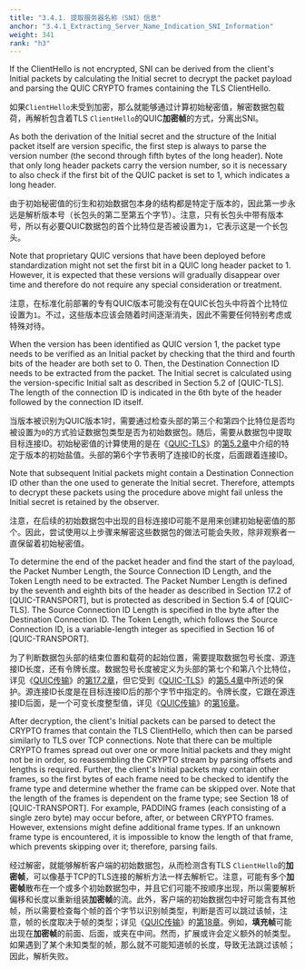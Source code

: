 ```yaml
---
title: "3.4.1. 提取服务器名称（SNI）信息"
anchor: "3.4.1_Extracting_Server_Name_Indication_SNI_Information"
weight: 341
rank: "h3"
---
```


If the ClientHello is not encrypted, SNI can be derived from the client's Initial packets by calculating the Initial secret to decrypt the packet payload and parsing the QUIC CRYPTO frames containing the TLS ClientHello.

如果`ClientHello`未受到加密，那么就能够通过计算初始秘密值，解密数据包载荷，再解析包含着TLS `ClientHello`的QUIC**加密帧**的方式，分离出SNI。

As both the derivation of the Initial secret and the structure of the Initial packet itself are version specific, the first step is always to parse the version number (the second through fifth bytes of the long header). Note that only long header packets carry the version number, so it is necessary to also check if the first bit of the QUIC packet is set to 1, which indicates a long header.

由于初始秘密值的衍生和初始数据包本身的结构都是特定于版本的，因此第一步永远是解析版本号（长包头的第二至第五个字节）。注意，只有长包头中带有版本号，所以有必要QUIC数据包的首个比特位是否被设置为`1`，它表示这是一个长包头。

Note that proprietary QUIC versions that have been deployed before standardization might not set the first bit in a QUIC long header packet to 1. However, it is expected that these versions will gradually disappear over time and therefore do not require any special consideration or treatment.

注意，在标准化前部署的专有QUIC版本可能没有在QUIC长包头中将首个比特位设置为`1`。不过，这些版本应该会随着时间逐渐消失，因此不需要任何特别考虑或特殊对待。

When the version has been identified as QUIC version 1, the packet type needs to be verified as an Initial packet by checking that the third and fourth bits of the header are both set to 0. Then, the Destination Connection ID needs to be extracted from the packet. The Initial secret is calculated using the version-specific Initial salt as described in Section 5.2 of [QUIC-TLS]. The length of the connection ID is indicated in the 6th byte of the header followed by the connection ID itself.

当版本被识别为QUIC版本1时，需要通过检查头部的第三个和第四个比特位是否均被设置为`0`的方式验证数据包类型是否为初始数据包。随后，需要从数据包中提取目标连接ID。初始秘密值的计算使用的是在《[QUIC-TLS](../RFC9001_Chinese_Simplified)》的[第5.2章](../RFC9001_Chinese_Simplified/#5.2_Initial_Secrets)中介绍的特定于版本的初始盐值。头部的第6个字节表明了连接ID的长度，后面跟着连接ID。

Note that subsequent Initial packets might contain a Destination Connection ID other than the one used to generate the Initial secret. Therefore, attempts to decrypt these packets using the procedure above might fail unless the Initial secret is retained by the observer.

注意，在后续的初始数据包中出现的目标连接ID可能不是用来创建初始秘密值的那个。因此，尝试使用以上步骤来解密这些数据包的做法可能会失败，除非观察者一直保留着初始秘密值。

To determine the end of the packet header and find the start of the payload, the Packet Number Length, the Source Connection ID Length, and the Token Length need to be extracted. The Packet Number Length is defined by the seventh and eighth bits of the header as described in Section 17.2 of [QUIC-TRANSPORT], but is protected as described in Section 5.4 of [QUIC-TLS]. The Source Connection ID Length is specified in the byte after the Destination Connection ID. The Token Length, which follows the Source Connection ID, is a variable-length integer as specified in Section 16 of [QUIC-TRANSPORT].

为了判断数据包头部的结束位置和载荷的起始位置，需要提取数据包号长度、源连接ID长度，还有令牌长度。数据包号长度被定义为头部的第七个和第八个比特位，详见《[QUIC传输](../RFC9000_Chinese_Simplified)》的[第17.2章](../RFC9000_Chinese_Simplified/#17.2_Long_Header_Packets)，但它受到《[QUIC-TLS](../RFC9001_Chinese_Simplified)》的[第5.4章](../RFC9001_Chinese_Simplified/#5.4_Header_Protection)中所述的保护。源连接ID长度是在目标连接ID后的那个字节中指定的。令牌长度，它跟在源连接ID后面，是一个可变长度整型值，详见《[QUIC传输](../RFC9000_Chinese_Simplified)》的[第16章](../RFC9000_Chinese_Simplified/#16_Variable-Length_Integer_Encoding)。

After decryption, the client's Initial packets can be parsed to detect the CRYPTO frames that contain the TLS ClientHello, which then can be parsed similarly to TLS over TCP connections. Note that there can be multiple CRYPTO frames spread out over one or more Initial packets and they might not be in order, so reassembling the CRYPTO stream by parsing offsets and lengths is required. Further, the client's Initial packets may contain other frames, so the first bytes of each frame need to be checked to identify the frame type and determine whether the frame can be skipped over. Note that the length of the frames is dependent on the frame type; see Section 18 of [QUIC-TRANSPORT]. For example, PADDING frames (each consisting of a single zero byte) may occur before, after, or between CRYPTO frames. However, extensions might define additional frame types. If an unknown frame type is encountered, it is impossible to know the length of that frame, which prevents skipping over it; therefore, parsing fails.

经过解密，就能够解析客户端的初始数据包，从而检测含有TLS `ClientHello`的**加密帧**，可以像基于TCP的TLS连接的解析方法一样去解析它。注意，可能有多个**加密帧**散布在一个或多个初始数据包中，并且它们可能不按顺序出现，所以需要解析偏移和长度以重新组装**加密帧**的流。此外，客户端的初始数据包中好可能含有其他帧，所以需要检查每个帧的首个字节以识别帧类型，判断是否可以跳过该帧，注意，帧的长度取决于帧的类型；详见《[QUIC传输](../RFC9000_Chinese_Simplified)》的[第18章](../RFC9000_Chinese_Simplified/#18_Transport_Parameter_Encoding)。例如，**填充帧**可能出现在**加密帧**的前面、后面，或夹在中间。然而，扩展或许会定义额外的帧类型。如果遇到了某个未知类型的帧，那么就不可能知道帧的长度，导致无法跳过该帧；因此，解析失败。
